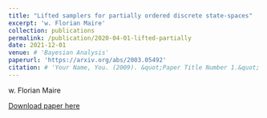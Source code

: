 ```yaml
---
title: "Lifted samplers for partially ordered discrete state-spaces"
excerpt: 'w. Florian Maire'
collection: publications
permalink: /publication/2020-04-01-lifted-partially
date: 2021-12-01
venue: # 'Bayesian Analysis'
paperurl: 'https://arxiv.org/abs/2003.05492'
citation: # 'Your Name, You. (2009). &quot;Paper Title Number 1.&quot; <i>Journal 1</i>. 1(1).'
---
```

w. Florian Maire

[Download paper here](https://arxiv.org/abs/2003.05492)


